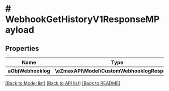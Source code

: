 # # WebhookGetHistoryV1ResponseMPayload

## Properties

Name | Type | Description | Notes
------------ | ------------- | ------------- | -------------
**aObjWebhooklog** | **\eZmaxAPI\Model\CustomWebhooklogResponse[]** |  |

[[Back to Model list]](../../README.md#models) [[Back to API list]](../../README.md#endpoints) [[Back to README]](../../README.md)
